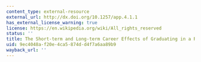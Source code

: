 ```yaml
---
content_type: external-resource
external_url: http://dx.doi.org/10.1257/app.4.1.1
has_external_license_warning: true
license: https://en.wikipedia.org/wiki/All_rights_reserved
status: ''
title: The Short-term and Long-term Career Effects of Graduating in a Recession
uid: 9ec4048a-f20e-4ca5-874d-d4f7a6aa89b9
wayback_url: ''
---
```

